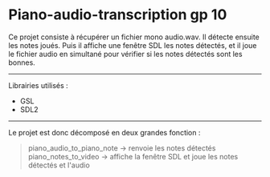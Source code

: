 # Piano-audio-transcription gp 10

Ce projet consiste à récupérer un fichier mono audio.wav.
Il détecte ensuite les notes joués.
Puis il affiche une fenêtre SDL les notes détectés, et il joue le fichier audio en simultané pour vérifier si les notes détectés sont les bonnes.
____
Librairies utilisés : 
- GSL
- SDL2

____
Le projet est donc décomposé en deux grandes fonction : 

> piano_audio_to_piano_note -> renvoie les notes détectés
> piano_notes_to_video -> affiche la fenêtre SDL et joue les notes détectés et l'audio



